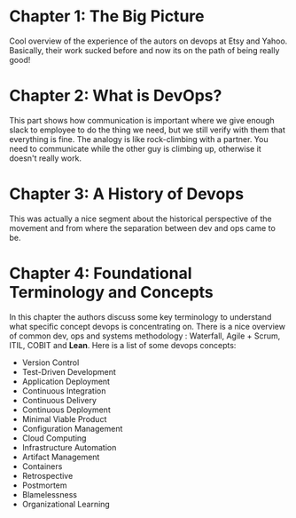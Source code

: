 # Chapter 1: The Big Picture
Cool overview of the experience of the autors on devops at Etsy and Yahoo. Basically, their work sucked before and now its on the path of being really good!

# Chapter 2: What is DevOps?
This part shows how communication is important where we give enough slack to employee to do the thing we need, but we still verify with them that everything is fine. The analogy is like rock-climbing with a partner. You need to communicate while the other guy is climbing up, otherwise it doesn't really work.

# Chapter 3: A History of Devops
This was actually a nice segment about the historical perspective of the movement and from where the separation between dev and ops came to be. 

# Chapter 4: Foundational Terminology and Concepts
In this chapter the authors discuss some key terminology to understand what specific concept devops is concentrating on. There is a nice overview of common dev, ops and systems methodology : Waterfall, Agile + Scrum, ITIL, COBIT and **Lean**. Here is a list of some devops concepts:
- Version Control
- Test-Driven Development
- Application Deployment
- Continuous Integration
- Continuous Delivery
- Continuous Deployment
- Minimal Viable Product
- Configuration Management
- Cloud Computing
- Infrastructure Automation
- Artifact Management
- Containers
- Retrospective
- Postmortem
- Blamelessness
- Organizational Learning
